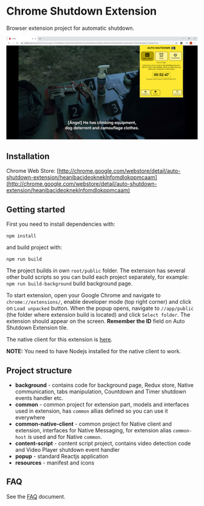 # Chrome Shutdown Extension

Browser extension project for automatic shutdown.

![Capture](./screenshot.PNG)

## Installation

Chrome Web Store: [http://chrome.google.com/webstore/detail/auto-shutdown-extension/heanibacideokneklnfomdlokppmcaam](http://chrome.google.com/webstore/detail/auto-shutdown-extension/heanibacideokneklnfomdlokppmcaam)

## Getting started

First you need to install dependencies with:

```
npm install
```

and build project with:

```
npm run build
```

The project builds in own `root/public` folder. The extension has several other build scripts so you can build each project separately, for example: `npm run build-background` build background page.

To start extension, open your Google Chrome and navigate to `chrome://extensions/`, enable developer mode (top right corner) and click on `Load unpacked` button. When the popup opens, navigate to `//app/public` (the folder where extension build is located) and click `Select folder`. The extension should appear on the screen. **Remember the ID** field on Auto Shutdown Extension tile.

The native client for this extension is [here](https://github.com/senaa12/native-client.git).

**NOTE:** You need to have Nodejs installed for the native client to work.

## Project structure

* **background** - contains code for background page, Redux store, Native communication, tabs manipulation, Countdown and Timer shutdown events handler etc.
* **common** - common project for extension part, models and interfaces used in extension, has `common` allias defined so you can use it everywhere
* **common-native-client** - common project for Native client and extension, interfaces for Native Messaging, for extension alias `common-host` is used and for Native `common`. 
* **content-script** - content script project, contains video detection code and Video Player shutdown event handler
* **popup** - standard Reactjs application
* **resources** - manifest and icons

## FAQ

See the [FAQ](FAQ.md) document.
